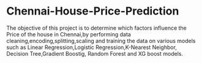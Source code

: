 # Chennai-House-Price-Prediction
The objective of this project is to determine which factors influence the Price of the house in Chennai,by performing data cleaning,encoding,splitting,scaling and training the data on various models such as Linear Regression,Logistic Regression,K-Nearest Neighbor, Decision Tree,Gradient Boostig, Random Forest and XG boost models.
